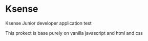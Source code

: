 # Ksense
Ksense Junior developer application test

This prokect is base purely on vanilla javascript and html and css
